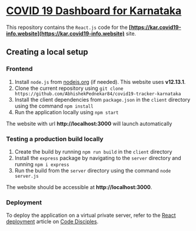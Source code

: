 # [COVID 19 Dashboard for Karnataka](https://kar.covid19-info.website)

This repository contains the `React.js` code for the **[https://kar.covid19-info.website](https://kar.covid19-info.website)** site.

## Creating a local setup
### Frontend
1. Install `node.js` from [nodejs.org](https://nodejs.org/en/) (if needed). This website uses **v12.13.1**.
2. Clone the current repository using `git clone https://github.com/AbhishekPednekar84/covid19-tracker-karnataka`
3. Install the client dependencies from `package.json` in the `client` directory using the command `npm install`
4. Run the application locally using `npm start`

The website with url **http://localhost:3000** will launch automatically

### Testing a production build locally
1. Create the build by running `npm run build` in the `client` directory
2. Install the `express` package by navigating to the `server` directory and running `npm i express`
2. Run the build from the `server` directory using the command  `node server.js`

The website should be accessible at **http://localhost:3000**.

### Deployment
To deploy the application on a virtual private server, refer to the [React deployment](https://www.codedisciples.in/react-deployment.html) article on [Code Disciples](https://codedisciples.in).
